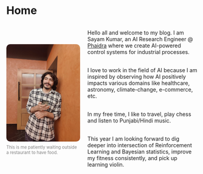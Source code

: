 # Home

<div style="display: flex; align-items: center;">
  <div style="flex: 40%; padding-right: 20px;">
    <img src="assets/sayam.JPG" alt="My Photo" style="width:100%; border-radius:10px;">
    <p style="font-size: 0.8em; color: gray; margin-top: 5px;">This is me patiently waiting outside a restaurant to have food.</p>
  </div>
  <div style="flex: 60%;">
    <p>
    
Hello all and welcome to my blog. I am Sayam Kumar, an AI Research Engineer @ <a href="https://phaidra.ai">Phaidra</a> where we create AI-powered control systems for industrial processes.<br><br>

I love to work in the field of AI because I am inspired by observing how AI positively impacts various domains like healthcare, astronomy, climate-change, e-commerce, etc.<br><br>

In my free time, I like to travel, play chess and listen to Punjabi/Hindi music.<br><br>

This year I am looking forward to dig deeper into intersection of Reinforcement Learning and Bayesian statistics, improve my fitness consistently, and pick up learning violin.<br><br>
    </p>
  </div>
</div>
